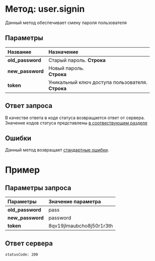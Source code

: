 # Метод: user.signin <a name="user.changePassword"/>
Данный метод обеспечивает cмену пароля пользователя

## Параметры
| Название     | Назначение     |
| :------------- | :------------- |
| **old_password**      | Старый пароль.  **Строка**
| **new_password**| Новый пароль.<br>**Строка**
| **token** | Уникальный ключ доступа пользователя.<br>**Строка**

## Ответ запроса
В качестве ответа в коде статуса возвращается ответ от сервера.
Значение кодов статуса представлены [в соотвествующем разделе](#statusCode)


## Ошибки
Данный метод возвращает [стандартные ошибки](#errors).<br>

# Пример

## Параметры запроса
| Параметры | Значение параметра     |
| :------------- | :------------- |
| **old_password**       | pass       |
| **new_password** | password
| **token** | 8qv19jlmaubcho8j50r1r3th

## Ответ сервера

```
statusCode: 200
```
